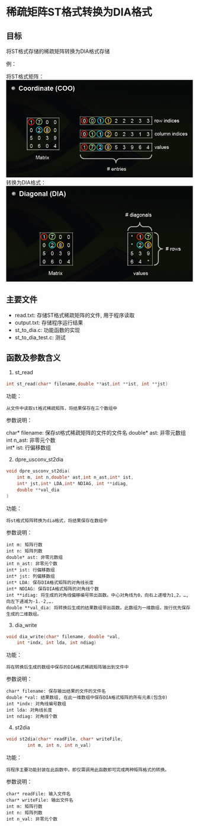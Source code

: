 # 稀疏矩阵ST格式转换为DIA格式

## 目标

将ST格式存储的稀疏矩阵转换为DIA格式存储

例：  

将ST格式矩阵：  
![st](./Pictures/st.png)
转换为DIA格式：  
![dia](./Pictures/dia.png)

## 主要文件

* read.txt: 存储ST格式稀疏矩阵的文件, 用于程序读取
* output.txt: 存储程序运行结果
* st_to_dia.c: 功能函数的实现
* st_to_dia_test.c: 测试

## 函数及参数含义
1. st_read
```c
int st_read(char* filename,double **ast,int **ist, int **jst)
```
功能：

    从文件中读取st格式稀疏矩阵，将结果保存在三个数组中

参数说明：

char* filename: 保存st格式稀疏矩阵的文件的文件名
double* ast: 非零元数组  
int n_ast: 非零元个数  
int* ist: 行偏移数组  


2. dpre_usconv_st2dia
```c
void dpre_usconv_st2dia(
    int m, int n,double* ast,int n_ast,int* ist,
    int* jst,int* LDA,int* NDIAG, int **idiag, 
    double **val_dia
)
```
功能：

    将st格式矩阵转换为dia格式，将结果保存在数组中

参数说明：

    int m: 矩阵行数  
    int n: 矩阵列数  
    double* ast: 非零元数组  
    int n_ast: 非零元个数  
    int* ist: 行偏移数组  
    int* jst: 列偏移数组    
    int* LDA: 保存DIA格式矩阵的对角线长度  
    int* NDIAG: 保存DIA格式矩阵的对角线个数  
    int **idiag: 将生成的对角线偏移编号带出函数。中心对角线为0，向右上递增为1,2，…,向左下递减为-1.-2,….  
    double **val_dia: 将转换后生成的结果数组带出函数。此数组为一维数组，按行优先保存生成的二维数组。

3. dia_write
```c
void dia_write(char* filename, double *val, 
    int *indx, int lda, int ndiag)
```
功能：

    将在转换后生成的数组中保存的DIA格式稀疏矩阵输出到文件中

参数说明：

    char* filename: 保存输出结果的文件的文件名
    double *val: 结果数组, 在此一维数组中保存DIA格式矩阵的所有元素(包含0)
    int *indx: 对角线编号数组
    int lda: 对角线长度
    int ndiag: 对角线个数

4. st2dia
```c
void st2dia(char* readFile, char* writeFile, 
        int m, int n, int n_val)
```
功能：
    
    将程序主要功能封装在此函数中。即仅需调用此函数即可完成两种矩阵格式的转换。

参数说明：

    char* readFile: 输入文件名
    char* writeFile: 输出文件名
    int m: 矩阵行数
    int n: 矩阵列数
    int n_val: 非零元个数

